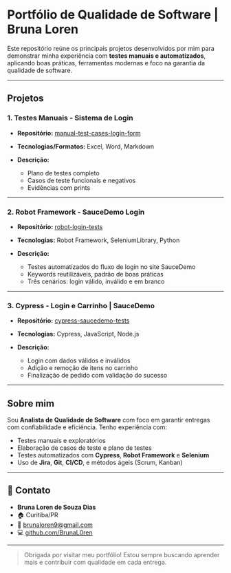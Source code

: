 # Portfólio de Qualidade de Software | Bruna Loren

Este repositório reúne os principais projetos desenvolvidos por mim para demonstrar minha experiência com **testes manuais e automatizados**, aplicando boas práticas, ferramentas modernas e foco na garantia da qualidade de software.

---

## Projetos

### 1. **Testes Manuais - Sistema de Login**

* **Repositório:** [manual-test-cases-login-form](https://github.com/BrunaL0ren/manual-test-cases-login-form)
* **Tecnologias/Formatos:** Excel, Word, Markdown
* **Descrição:**

  * Plano de testes completo
  * Casos de teste funcionais e negativos
  * Evidências com prints

---

### 2. **Robot Framework - SauceDemo Login**

* **Repositório:** [robot-login-tests](https://github.com/BrunaL0ren/robot-login-tests)
* **Tecnologias:** Robot Framework, SeleniumLibrary, Python
* **Descrição:**

  * Testes automatizados do fluxo de login no site SauceDemo
  * Keywords reutilizáveis, padrão de boas práticas
  * Três cenários: login válido, inválido e em branco

---

### 3. **Cypress - Login e Carrinho | SauceDemo**

* **Repositório:** [cypress-saucedemo-tests](https://github.com/BrunaL0ren/cypress-saucedemo-tests)
* **Tecnologias:** Cypress, JavaScript, Node.js
* **Descrição:**

  * Login com dados válidos e inválidos
  * Adição e remoção de itens no carrinho
  * Finalização de pedido com validação do sucesso

---

## Sobre mim

Sou **Analista de Qualidade de Software** com foco em garantir entregas com confiabilidade e eficiência. Tenho experiência com:

* Testes manuais e exploratórios
* Elaboração de casos de teste e plano de testes
* Testes automatizados com **Cypress**, **Robot Framework** e **Selenium**
* Uso de **Jira**, **Git**, **CI/CD**, e métodos ágeis (Scrum, Kanban)

---

## 👥 Contato

* **Bruna Loren de Souza Dias**
* 🏠 Curitiba/PR
* 📧 [brunaloren9@gmail.com](mailto:brunaloren9@gmail.com)
* 💻 [github.com/BrunaL0ren](https://github.com/BrunaL0ren)

---

> Obrigada por visitar meu portfólio! Estou sempre buscando aprender mais e contribuir com qualidade em cada entrega.
